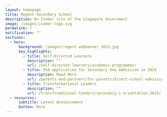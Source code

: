 ```yaml
---
layout: homepage
title: Regent Secondary School
description: An Isomer site of the Singapore Government
image: /images/isomer-logo.svg
permalink: /
notification: ""
sections:
  - hero:
      background: /images/regent webbanner 2023.jpg
      key_highlights:
        - title: Self-Directed Learners
          description: ""
          url: /self-directed-learners/academic-programmes/
        - title: DSA application for Secondary One Admission in 2024
          description: Read More
          url: /parents-and-partners/for-parents/direct-school-admission-dsa-2024/
        - title: Transformational Leaders
          description: ""
          url: /transformational-leaders/secondary-1-orientation-2023/
  - resources:
      subtitle: Latest Announcement
      button: More
---
```

